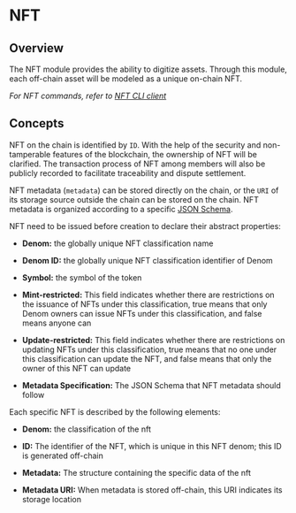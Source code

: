 # NFT

## Overview

The NFT module provides the ability to digitize assets. Through this module, each off-chain asset will be modeled as a unique on-chain NFT.

_For NFT commands, refer to [NFT CLI client](../cli-client/nft.md)_

## Concepts

NFT on the chain is identified by `ID`. With the help of the security and non-tamperable features of the blockchain, the ownership of NFT will be clarified. The transaction process of NFT among members will also be publicly recorded to facilitate traceability and dispute settlement.

NFT metadata (`metadata`) can be stored directly on the chain, or the `URI` of its storage source outside the chain can be stored on the chain. NFT metadata is organized according to a specific [JSON Schema](https://JSON-Schema.org/).

NFT need to be issued before creation to declare their abstract properties:

- **Denom:** the globally unique NFT classification name

- **Denom ID:** the globally unique NFT classification identifier of Denom

- **Symbol:** the symbol of the token

- **Mint-restricted:** This field indicates whether there are restrictions on the issuance of NFTs under this classification, true means that only Denom owners can issue NFTs under this classification, and false means anyone can

- **Update-restricted:** This field indicates whether there are restrictions on updating NFTs under this classification, true means that no one under this classification can update the NFT, and false means that only the owner of this NFT can update

- **Metadata Specification:** The JSON Schema that NFT metadata should follow

Each specific NFT is described by the following elements:

- **Denom:** the classification of the nft

- **ID:** The identifier of the NFT, which is unique in this NFT denom; this ID is generated off-chain

- **Metadata:** The structure containing the specific data of the nft

- **Metadata URI:** When metadata is stored off-chain, this URI indicates its storage location

